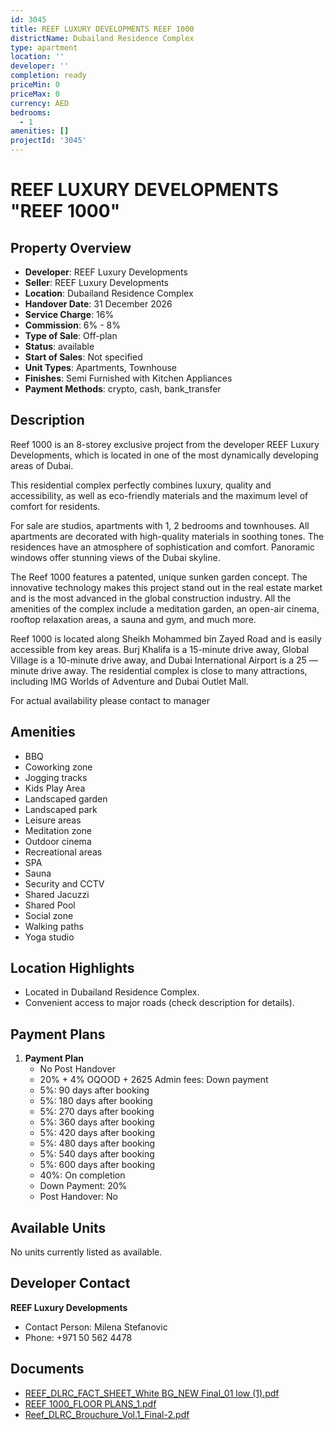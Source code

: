 ```yaml
---
id: 3045
title: REEF LUXURY DEVELOPMENTS REEF 1000
districtName: Dubailand Residence Complex
type: apartment
location: ''
developer: ''
completion: ready
priceMin: 0
priceMax: 0
currency: AED
bedrooms:
  - 1
amenities: []
projectId: '3045'
---
```


# REEF LUXURY DEVELOPMENTS "REEF 1000"

## Property Overview
- **Developer**: REEF Luxury Developments
- **Seller**: REEF Luxury Developments
- **Location**: Dubailand Residence Complex
- **Handover Date**: 31 December 2026
- **Service Charge**: 16%
- **Commission**: 6% - 8%
- **Type of Sale**: Off-plan
- **Status**: available
- **Start of Sales**: Not specified
- **Unit Types**: Apartments, Townhouse
- **Finishes**: Semi Furnished with Kitchen Appliances
- **Payment Methods**: crypto, cash, bank_transfer

## Description
Reef 1000 is an 8-storey exclusive project from the developer REEF Luxury Developments, which is located in one of the most dynamically developing areas of Dubai.

This residential complex perfectly combines luxury, quality and accessibility, as well as eco-friendly materials and the maximum level of comfort for residents.

For sale are studios, apartments with 1, 2 bedrooms and townhouses. All apartments are decorated with high-quality materials in soothing tones. The residences have an atmosphere of sophistication and comfort. Panoramic windows offer stunning views of the Dubai skyline.

The Reef 1000 features a patented, unique sunken garden concept. The innovative technology makes this project stand out in the real estate market and is the most advanced in the global construction industry. All the amenities of the complex include a meditation garden, an open-air cinema, rooftop relaxation areas, a sauna and gym, and much more.

Reef 1000 is located along Sheikh Mohammed bin Zayed Road and is easily accessible from key areas. Burj Khalifa is a 15-minute drive away, Global Village is a 10-minute drive away, and Dubai International Airport is a 25 — minute drive away. The residential complex is close to many attractions, including IMG Worlds of Adventure and Dubai Outlet Mall.

For actual availability please contact to manager

## Amenities
- BBQ
- Coworking zone
- Jogging tracks
- Kids Play Area
- Landscaped garden
- Landscaped park
- Leisure areas
- Meditation zone
- Outdoor cinema
- Recreational areas
- SPA
- Sauna
- Security and CCTV
- Shared Jacuzzi
- Shared Pool
- Social zone
- Walking paths
- Yoga studio

## Location Highlights
- Located in Dubailand Residence Complex.
- Convenient access to major roads (check description for details).

## Payment Plans
1. **Payment Plan**
   - No Post Handover
   - 20% + 4% OQOOD + 2625 Admin fees: Down payment
   - 5%: 90 days after booking
   - 5%: 180 days after booking
   - 5%: 270 days after booking
   - 5%: 360 days after booking
   - 5%: 420 days after booking
   - 5%: 480 days after booking
   - 5%: 540 days after booking
   - 5%: 600 days after booking
   - 40%: On completion
   - Down Payment: 20%
   - Post Handover: No

## Available Units
No units currently listed as available.

## Developer Contact
**REEF Luxury Developments**
- Contact Person: Milena Stefanovic
- Phone: +971 50 562 4478

## Documents
- [REEF_DLRC_FACT_SHEET_White BG_NEW Final_01 low (1).pdf](https://cdn.geniemap.net/2024/09/15/om32X7yH5AYC0Nv9VcuKSMR5IP7gH5P5n7C5q56b.pdf)
- [REEF 1000_FLOOR PLANS_1.pdf](https://cdn.geniemap.net/2024/10/01/GvLTY7kHzOZQ2hdkLNk79EVd975KZASArqLuJNmZ.pdf)
- [Reef_DLRC_Brouchure_Vol.1_Final-2.pdf](https://cdn.geniemap.net/2024/10/01/jm0KdO2RTZcf3po4TToYdzl35lCs3oYWR8BGV6mb.pdf)
